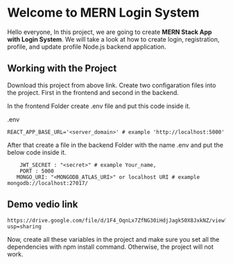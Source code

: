 # Welcome to MERN Login System

Hello everyone, In this project, we are going to create **MERN Stack App with Login System**. 
We will take a look at how to create login, registration, profile, and update profile Node.js backend application.

## Working with the Project

Download this project from above link. Create two configaration files into the project.
First in the frontend and second in the backend.

In the frontend Folder create .env file and put this code inside it.

.env
```
REACT_APP_BASE_URL='<server_domain>' # example 'http://localhost:5000'
```


After that create a file in the backend Folder with the name .env and put the below code inside it.

```
    JWT_SECRET : "<secret>" # example Your_name,
    PORT : 5000
   MONGO_URI: "<MONGODB_ATLAS_URI>" or localhost URI # example mongodb://localhost:27017/
```
## Demo vedio link
```
https://drive.google.com/file/d/1F4_OqnLx7ZfNG30iHdjJagk50X8JxkNZ/view?usp=sharing
```

Now, create all these variables in the project and make sure you set all the dependencies with npm install command.
Otherwise, the project will not work.
